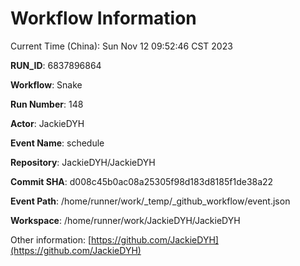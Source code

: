 # Workflow Information

Current Time (China): Sun Nov 12 09:52:46 CST 2023  

**RUN_ID**: 6837896864  

**Workflow**: Snake  

**Run Number**: 148  

**Actor**: JackieDYH  

**Event Name**: schedule  

**Repository**: JackieDYH/JackieDYH  

**Commit SHA**: d008c45b0ac08a25305f98d183d8185f1de38a22  

**Event Path**: /home/runner/work/_temp/_github_workflow/event.json  

**Workspace**: /home/runner/work/JackieDYH/JackieDYH  

Other information: [https://github.com/JackieDYH](https://github.com/JackieDYH)
